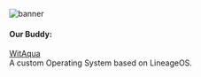 ![banner](banner.png)

#### Our Buddy:  
[WitAqua](https://github.com/WitAqua)  
A custom Operating System based on LineageOS.
